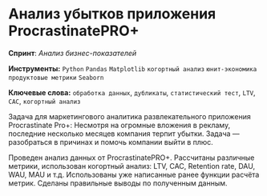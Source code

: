 # Анализ убытков приложения ProcrastinatePRO+

**Спринт**: *Анализ бизнес-показателей*

**Инструменты:** `Python`  `Pandas` `Matplotlib` `когортный анализ` `юнит-экономика` `продуктовые метрики` `Seaborn` 

**Ключевые слова:** `обработка данных`, `дубликаты`, `статистический тест`, `LTV`, `CAC`, `когортный анализ`

Задача для маркетингового аналитика развлекательного приложения Procrastinate Pro+: Несмотря на огромные вложения в рекламу, последние несколько месяцев компания терпит убытки. Задача — разобраться в причинах и помочь компании выйти в плюс.

Проведен анализ данных от ProcrastinatePRO+.
Рассчитаны различные метрики, использован когортный анализ: LTV, CAC, Retention rate, DAU, WAU, MAU и т.д. Использованы уже написанные ранее функции расчёта метрик. Сделаны правильные выводы по полученным данным.
